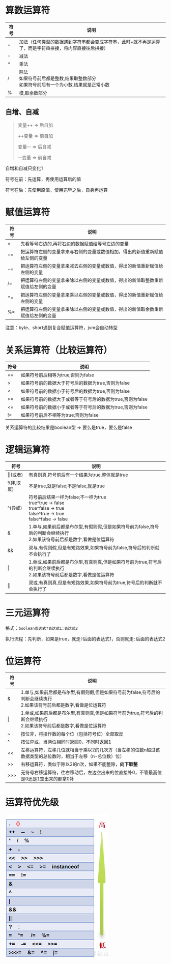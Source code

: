 # 算数运算符

| 符号  | 说明                                                   |
| --- | ---------------------------------------------------- |
| +   | 加法（任何类型的数据遇到字符串都会变成字符串，此时+就不再是运算了，而是字符串拼接，将内容直接往后拼接） |
| -   | 减法                                                   |
| *   | 乘法                                                   |
| /   | 除法<br>如果符号前后都是整数,结果取整数部分<br>如果符号前后有一个为小数,结果就是正常小数    |
| %   | 模,取余数部分                                              |

## 自增、自减

> 变量++ => 后自加
>
> ++变量 => 前自加
>
> 变量-- => 后自减
>
> --变量 => 前自减

自增和自减只变化1

符号在前：先运算，再使用运算后的值

符号在后：先使用原值，使用完毕之后，自身再运算

# 赋值运算符

| 符号 | 说明                                                         |
| ---- | ------------------------------------------------------------ |
| =    | 先看等号右边的,再将右边的数据赋值给等号左边的变量            |
| +=   | 把运算符左侧的变量拿来与右侧的变量或数值相加，得出的新值重新赋值给左侧的变量 |
| -=   | 把运算符左侧的变量拿来减去右侧的变量或数值，得出的新值重新赋值给左侧的变量 |
| /=   | 把运算符左侧的变量拿来除以右侧的变量或数值，得出的新值取整数重新赋值给左侧的变量 |
| *=   | 把运算符左侧的变量拿来乘以右侧的变量或数值，得出的新值重新赋值给左侧的变量 |
| %=   | 把运算符左侧的变量拿来除以右侧的变量或数值，得出的新值取余数重新赋值给左侧的变量 |

注意：byte、short遇到复合赋值运算符，jvm会自动转型

# 关系运算符（比较运算符）

| 符号 | 说明                                                       |
| ---- | ---------------------------------------------------------- |
| ==   | 如果符号前后相等为true;否则为false                         |
| >    | 如果符号前的数据大于符号后的数据为true,否则为false         |
| <    | 如果符号前的数据小于符号后的数据为true,否则为false         |
| >=   | 如果符号前的数据大于或者等于符号后的数据为true,否则为false |
| <=   | 如果符号前的数据小于或者等于符号后的数据为true,否则为false |
| !=   | 如果符号前后不相等为true;否则为false                       |

关系运算符的比较结果是boolean型 => 要么是true，要么是false

# 逻辑运算符

| 符号       | 说明                                                         |
| ---------- | ------------------------------------------------------------ |
| \|\|(或者) | 有真则真,符号前后有一个结果为true,整体就是true               |
| !(非,取反) | 不是true,就是false;不是false,就是true                        |
| ^(异或)    | 符号前后结果一样为false;不一样为true<br>true^true -> false<br>true^false -> true<br>false^true -> true<br>false^false -> false |
| &          | 1.单与,如果前后都是布尔型,有假则假,但是如果符号前为false,符号后的判断会继续执行<br>2.如果该符号前后都是数字,看做是位运算符 |
| &&         | 双与,有假则假,但是有短路效果,如果符号前为false,符号后的判断就不会执行了 |
| \|         | 1.单或,如果前后都是布尔型,有真则真,但是如果符号前为true,符号后的判断会继续执行<br>2.如果该符号前后都是数字,看做是位运算符 |
| \|\|       | 双或,有真则真,但是有短路效果,如果符号前为true,符号后的判断就不会执行了 |

# 三元运算符

格式：`boolean表达式?表达式1:表达式2`

执行流程：先判断，如果是true，就走`?`后面的表达式1，否则就走`:`后面的表达式2

# 位运算符

| 符号 | 说明                                                         |
| ---- | ------------------------------------------------------------ |
| &    | 1.单与,如果前后都是布尔型,有假则假,但是如果符号前为false,符号后的判断会继续执行<br/>2.如果该符号前后都是数字,看做是位运算符 |
| \|   | 1.单或,如果前后都是布尔型,有真则真,但是如果符号前为true,符号后的判断会继续执行<br/>2.如果该符号前后都是数字,看做是位运算符 |
| ~    | 按位非，将操作数的每个位（包括符号位）全部取反               |
| ^    | 按位异或，当两位相同时返回0，不同时返回1                     |
| <<   | 左移运算符，左移几位就相当于乘以2的几次方（当左移的位数n超过该数据类型的总位数时，相当于左移（n-总位数）位） |
| >>   | 右移运算符，类似于除以2的n次，如果不能整除，**向下取整**     |
| >>>  | 无符号右移运算符，往右移动后，左边空出来的位直接补0，不管最高位是0还是1空出来的都拿0补 |

# 运算符优先级

![image-20240918154714683](assets/image-20240918154714683.png)
